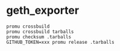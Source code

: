 # geth_exporter

```
promu crossbuild
promu crossbuild tarballs
promu checksum .tarballs
GITHUB_TOKEN=xxx promu release .tarballs
```

